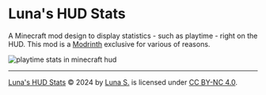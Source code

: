 # Luna's HUD Stats
A Minecraft mod design to display statistics - such as playtime - right on the HUD. This mod is a [Modrinth](https://modrinth.com/project/luna-hud-stats) exclusive for various of reasons.

![playtime stats in minecraft hud](https://github.com/user-attachments/assets/d8b8ece2-86d3-49e6-83d2-5ab31126e6a6)

---

[Luna's HUD Stats](https://modrinth.com/project/luna-hud-stats) © 2024 by [Luna S.](https://lunish.nl) is licensed under [CC BY-NC 4.0](https://creativecommons.org/licenses/by-nc/4.0/legalcode.en).
